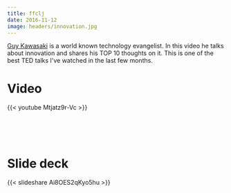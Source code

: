 ```yaml
---
title: ffclj
date: 2016-11-12
image: headers/innovation.jpg
---
```



[Guy Kawasaki](https://www.linkedin.com/in/guykawasaki) is a world known technology
evangelist.
In this video he talks about innovation and shares his TOP 10 thoughts on it.
This is one of the best TED talks I've watched in the last few months.
<br/>

# Video
{{< youtube Mtjatz9r-Vc >}}


<br/><br/><br/>
# Slide deck

{{< slideshare Ai8OES2qKyo5hu >}}
